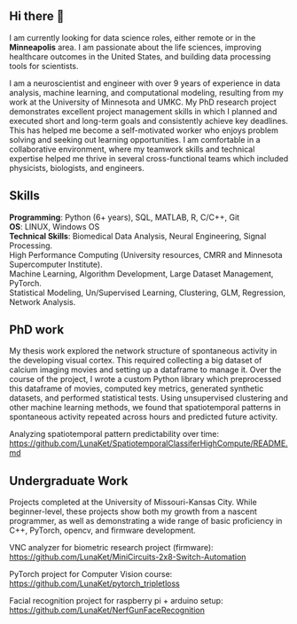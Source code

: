 ## Hi there 👋

I am currently looking for data science roles, either remote or in the **Minneapolis** area. I am passionate about the life sciences, improving healthcare outcomes in the United States, and building data processing tools for scientists.

I am a neuroscientist and engineer with over 9 years of experience in data analysis, machine learning, and computational modeling, resulting from my work at the University of Minnesota and UMKC. My PhD research project demonstrates excellent project management skills in which I planned and executed short and long-term goals and consistently achieve key deadlines. This has helped me become a self-motivated worker who enjoys problem solving and seeking out learning opportunities. I am comfortable in a collaborative environment, where my teamwork skills and technical expertise helped me thrive in several cross-functional teams which included physicists, biologists, and engineers. 

## Skills
**Programming**: Python (6+ years), SQL, MATLAB, R, C/C++, Git  
**OS**: LINUX, Windows OS  
**Technical Skills**: Biomedical Data Analysis, Neural Engineering, Signal Processing.  
High Performance Computing (University resources, CMRR and Minnesota Supercomputer Institute).  
Machine Learning, Algorithm Development, Large Dataset Management, PyTorch.  
Statistical Modeling, Un/Supervised Learning, Clustering, GLM, Regression, Network Analysis.  

## PhD work
My thesis work explored the network structure of spontaneous activity in the developing visual cortex. This required collecting a big dataset of calcium imaging movies and setting up a dataframe to manage it. Over the course of the project, I wrote a custom Python library which preprocessed this dataframe of movies, computed key metrics, generated synthetic datasets, and performed statistical tests. Using unsupervised clustering and other machine learning methods, we found that spatiotemporal patterns in spontaneous activity repeated across hours and predicted future activity.

Analyzing spatiotemporal pattern predictability over time:  
https://github.com/LunaKet/SpatiotemporalClassiferHighCompute/README.md

## Undergraduate Work
Projects completed at the University of Missouri-Kansas City. While beginner-level, these projects show both my growth from a nascent programmer, as well as demonstrating a wide range of basic proficiency in C++, PyTorch, opencv, and firmware development.

VNC analyzer for biometric research project (firmware):  
https://github.com/LunaKet/MiniCircuits-2x8-Switch-Automation

PyTorch project for Computer Vision course:  
https://github.com/LunaKet/pytorch_tripletloss

Facial recognition project for raspberry pi + arduino setup:  
https://github.com/LunaKet/NerfGunFaceRecognition

<!--
**LunaKet/LunaKet** is a ✨ _special_ ✨ repository because its `README.md` (this file) appears on your GitHub profile.

Here are some ideas to get you started:

- 🔭 I’m currently working on ...
- 🌱 I’m currently learning ...
- 👯 I’m looking to collaborate on ...
- 🤔 I’m looking for help with ...
- 💬 Ask me about ...
- 📫 How to reach me: ...
- 😄 Pronouns: ...
- ⚡ Fun fact: ...
-->
